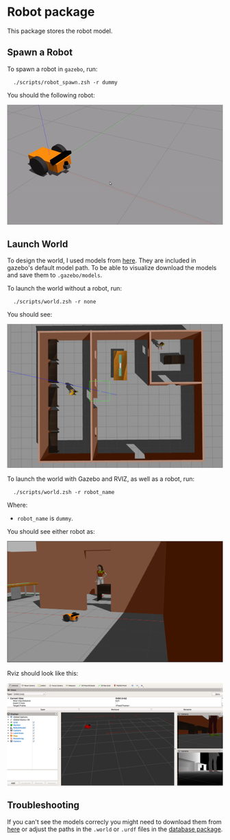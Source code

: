# Robot package

This package stores the robot model. 

## Spawn a Robot
To spawn a robot in ```gazebo```, run:
```
  ./scripts/robot_spawn.zsh -r dummy
``` 

You should the following robot:
<div align="center">
  <img src="../../../readme/robot_dummy.gif" width="600">
</div>

## Launch World 
To design the world, I used models from [here](http://data.nvision2.eecs.yorku.ca/3DGEMS/). They are included in gazebo's default model path. To be able to visualize download the models and save them to ```.gazebo/models```. 

To launch the world without a robot, run:
```
  ./scripts/world.zsh -r none
```

You should see:
<p align="center">
    <img src="../../../readme/world.png" width="600"/>
</p>

To launch the world with Gazebo and RVIZ, as well as a robot, run:
```
  ./scripts/world.zsh -r robot_name
```
Where:
* ```robot_name``` is ```dummy```. 

You should see either robot as:
<div align="center">
  <img src="../../../readme/world_dummy.png" width="600">
 
</div>

Rviz should look like this:
<p align="center">
   <img src="../../../readme/rviz.png" width="800" />
</p>

## Troubleshooting

If you can't see the models correcly you might need to download them from [here](http://data.nvision2.eecs.yorku.ca/3DGEMS/) or adjust the paths in the ```.world``` or ```.urdf``` files in the [database package](https://github.com/XLabRD/XLB-hugo-sanchez/tree/REFACTOR_readme-cleanup/catkin_ws/src/database).